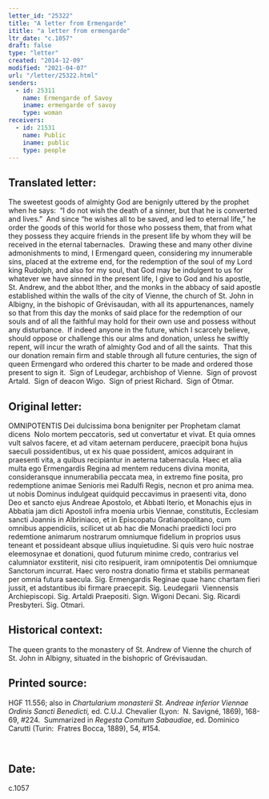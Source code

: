```yaml
---
letter_id: "25322"
title: "A letter from Ermengarde"
ititle: "a letter from ermengarde"
ltr_date: "c.1057"
draft: false
type: "letter"
created: "2014-12-09"
modified: "2021-04-07"
url: "/letter/25322.html"
senders:
  - id: 25311
    name: Ermengarde of Savoy
    iname: ermengarde of savoy
    type: woman
receivers:
  - id: 21531
    name: Public
    iname: public
    type: people
---
```

<h2> Translated letter:</h2><p>The sweetest goods of almighty God are benignly uttered by the prophet when he says:&nbsp; “I do not wish the death of a sinner, but that he is converted and lives.”&nbsp; And since “he wishes all to be saved, and led to eternal life,” he order the goods of this world for those who possess them, that from what they possess they acquire friends in the present life by whom they will be received in the eternal tabernacles.&nbsp; Drawing these and many other divine admonishments to mind, I Ermengard queen, considering my innumerable sins, placed at the extreme end, for the redemption of the soul of my Lord king Rudolph, and also for my soul, that God may be indulgent to us for whatever we have sinned in the present life, I give to God and his apostle, St. Andrew, and the abbot Ither, and the monks in the abbacy of said apostle established within the walls of the city of Vienne, the church of St. John in Albigny, in the bishopic of Grévisaudan, with all its appurtenances, namely so that from this day the monks of said place for the redemption of our souls and of all the faithful may hold for their own use and possess without any disturbance.&nbsp; If indeed anyone in the future, which I scarcely believe, should oppose or challenge this our alms and donation, unless he swiftly repent, will incur the wrath of almighty God and of all the saints.&nbsp; That this our donation remain firm and stable through all future centuries, the sign of queen Ermengard who ordered this charter to be made and ordered those present to sign it.&nbsp; Sign of Leudegar, archbishop of Vienne.&nbsp; Sign of provost Artald.&nbsp; Sign of deacon Wigo.&nbsp; Sign of priest Richard.&nbsp; Sign of Otmar.</p><h2 class="mt-4"> Original letter:</h2><p>OMNIPOTENTIS Dei dulcissima bona benigniter per Prophetam clamat dicens &nbsp;Nolo mortem peccatoris, sed ut convertatur et vivat. Et quia omnes vult salvos facere, et ad vitam aeternam perducere, praecipit bona hujus saeculi possidentibus, ut ex his quae possident, amicos adquirant in praesenti vita, a quibus recipiantur in aeterna tabernacula. Haec et alia multa ego Ermengardis Regina ad mentem reducens divina monita, consideransque innumerabilia peccata mea, in extremo fine posita, pro redemptione animae Senioris mei Radulfi Regis, necnon et pro anima mea. ut nobis Dominus indulgeat quidquid peccavimus in praesenti vita, dono Deo et sancto ejus Andreae Apostolo, et Abbati Iterio, et Monachis ejus in Abbatia jam dicti Apostoli infra moenia urbis Viennae, constitutis, Ecclesiam sancti Joan­nis in Albriniaco, et in Episcopatu Gratianopolitano, cum omnibus appen­diciis, scilicet ut ab hac die Monachi praedicti loci pro redemtione animarum nostrarum omniumque fidelium in proprios usus teneant et possideant absque ullius inquietudine. Si quis vero huic nostrae eleemosynae et donationi, quod futurum minime credo, contrarius vel calumniator exstiterit, nisi cito resipuerit, iram omnipotentis Dei omniumque Sanctorum incurrat. Haec vero nostra donatio firma et stabilis permaneat per omnia futura saecula. Sig. Ermengardis Reginae quae hanc chartam fieri jussit, et adstantibus ibi firmare praecepit. Sig. Leudegarii &nbsp;Viennensis Archiepiscopi. Sig. Artaldi Praepositi. Sign. Wigoni Decani. Sig. Ricardi Presbyteri. Sig. Otmari.</p><h2 class="mt-4"> Historical context:</h2><p>The queen grants to the monastery of St. Andrew of Vienne the church of St. John in Albigny, situated in the bishopric of&nbsp;Grévisaudan.</p><h2 class="mt-4"> Printed source:</h2><p>HGF 11.556; also in&nbsp;<em>Chartularium monasterii St. Andreae inferior Viennae Ordinis Sancti Benedicti,</em> ed. C.U.J. Chevalier (Lyon:&nbsp; N. Savigné, 1869), 168-69, #224. &nbsp;Summarized in&nbsp;<i>Regesta Comitum Sabaudiae</i>, ed. Dominico Carutti (Turin:&nbsp; Fratres Bocca, 1889), 54, #154.</p><p>&nbsp;</p><h2 class="mt-4"> Date:</h2>c.1057